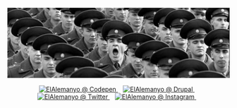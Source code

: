 ![ElAlemanyo](https://github.com/elalemanyo/elalemanyo/raw/master/elalemanyo.jpg)

<p align='center'>
  <a href="https://codepen.io/elalemanyo">
    <img alt="ElAlemanyo @ Codepen" width="22" height="22" src="https://cdn.jsdelivr.net/npm/simple-icons@v3/icons/codepen.svg" />
  </a>&nbsp;&nbsp;

  <a href="https://www.drupal.org/u/el-alema%C3%B1o">
    <img alt="ElAlemanyo @ Drupal" width="22" height="22" src="https://cdn.jsdelivr.net/npm/simple-icons@v3/icons/drupal.svg" />
  </a>&nbsp;&nbsp;

  <a href="https://twitter.com/elalemanyo">
    <img alt="ElAlemanyo @ Twitter" width="22" height="22" src="https://cdn.jsdelivr.net/npm/simple-icons@v3/icons/twitter.svg" />
  </a>&nbsp;&nbsp;

  <a href="https://www.instagram.com/elalemanyo/">
    <img alt="ElAlemanyo @ Instagram" width="22" height="22" src="https://cdn.jsdelivr.net/npm/simple-icons@v3/icons/instagram.svg" />
  </a>&nbsp;&nbsp;
</p>
